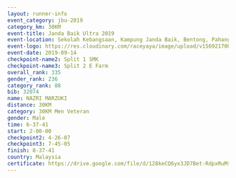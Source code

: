 ```yaml
---
layout: runner-info 
event_category: jbu-2019 
category_km: 30KM 
event-title: Janda Baik Ultra 2019
event-location: Sekolah Kebangsaan, Kampung Janda Baik, Bentong, Pahang, Malaysia 
event-logo: https://res.cloudinary.com/raceyaya/image/upload/v1569217009/logo/janda-baik_vch1pc.jpg 
event-date: 2019-09-14 
checkpoint-name2: Split 1 SMK 
checkpoint-name3: Split 2 E Farm 
overall_rank: 335
gender_rank: 236
category_rank: 88
bib: 32074
name: NAZRI MARZUKI
distance: 30KM
category: 30KM Men Veteran
gender: Male
time: 6-37-41
start: 2-00-00
checkpoint2: 4-26-07
checkpoint3: 7-45-05
finish: 8-37-41
country: Malaysia
certificate: https://drive.google.com/file/d/128keCQ6yx3JD7Bet-RdpxRuMsDODo6or/view?usp=sharing
---
```

